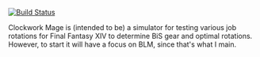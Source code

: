 [![Build Status](https://travis-ci.org/deifactor/clockwork-mage.svg?branch=master)](https://travis-ci.org/deifactor/clockwork-mage)

Clockwork Mage is (intended to be) a simulator for testing various job rotations
for Final Fantasy XIV to determine BiS gear and optimal rotations. However, to
start it will have a focus on BLM, since that's what I main.
